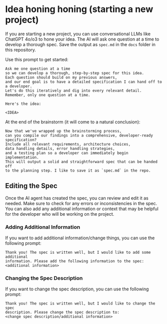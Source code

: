 # Idea honing honing  (starting a new project)

If you are starting a new project, you can use conversational LLMs like ChatGPT 4o/o3 
to hone your idea. The AI will ask one question at a time to develop a thorough spec. 
Save the output as `spec.md` in the `docs` folder in this repository.


Use this prompt to get started:
```
Ask me one question at a time 
so we can develop a thorough, step-by-step spec for this idea. 
Each question should build on my previous answers, 
and our end goal is to have a detailed specification I can hand off to a developer. 
Let's do this iteratively and dig into every relevant detail. 
Remember, only one question at a time.

Here's the idea:

<IDEA>
```
At the end of the brainstorm (it will come to a natural conclusion):
```
Now that we've wrapped up the brainstorming process, 
can you compile our findings into a comprehensive, developer-ready specification? 
Include all relevant requirements, architecture choices, 
data handling details, error handling strategies, 
and a testing plan so a developer can immediately begin implementation.
This will output a solid and straightforward spec that can be handed off 
to the planning step. I like to save it as `spec.md` in the repo.
```

## Editing the Spec

Once the AI agent has created the spec, you can review and edit it as needed. Make sure to check for any errors or inconsistencies in the spec. You can also add any additional information or context that may be helpful for the developer who will be working on the project.

### Adding Additional Information
If you want to add additional information/change things, you can use the following prompt:
```
Thank you! The spec is written well, but I would like to add some additional 
information. Please add the following information to the spec:
<additional information>
```

### Changing the Spec Description
If you want to change the spec description, you can use the following prompt:
```
Thank you! The spec is written well, but I would like to change the spec 
description. Please change the spec description to:
<change spec description/additional information>
```